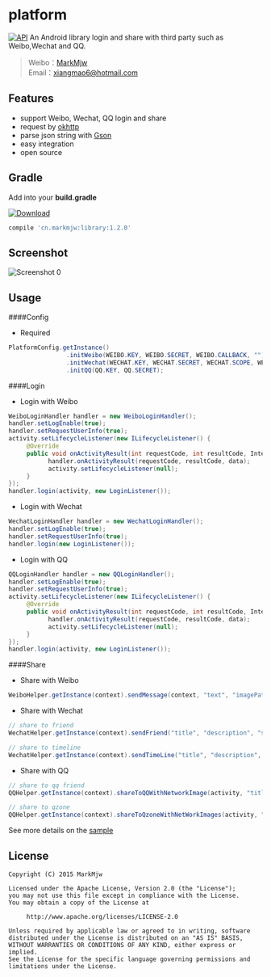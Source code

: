platform
================================
[![API](https://img.shields.io/badge/API-15%2B-green.svg)](https://github.com/MarkMjw/platform)
An Android library login and share with third party such as Weibo,Wechat and QQ.

> Weibo：<a href="http://weibo.com/markmjw" target="_blank">MarkMjw</a><br>
> Email：xiangmao6@hotmail.com

Features
------
* support Weibo, Wechat, QQ login and share
* request by [okhttp](https://github.com/square/okhttp)
* parse json string with [Gson](https://github.com/google/gson)
* easy integration
* open source

Gradle
------
Add into your **build.gradle**

[![Download](https://api.bintray.com/packages/markmjw/maven/platform/images/download.svg)](https://bintray.com/markmjw/maven/platform/_latestVersion)
```groovy
compile 'cn.markmjw:library:1.2.0'
```

Screenshot
-------
![Screenshot 0](https://raw.github.com/MarkMjw/platform/master/art/device-2015-12-18-215826.png)

Usage
-------
####Config
* Required
```java
PlatformConfig.getInstance()
                .initWeibo(WEIBO.KEY, WEIBO.SECRET, WEIBO.CALLBACK, "")
                .initWechat(WECHAT.KEY, WECHAT.SECRET, WECHAT.SCOPE, WECHAT.CALLBACK)
                .initQQ(QQ.KEY, QQ.SECRET);
```

####Login

* Login with Weibo
```java
WeiboLoginHandler handler = new WeiboLoginHandler();
handler.setLogEnable(true);
handler.setRequestUserInfo(true);
activity.setLifecycleListener(new ILifecycleListener() {
     @Override
     public void onActivityResult(int requestCode, int resultCode, Intent data) {
           handler.onActivityResult(requestCode, resultCode, data);
           activity.setLifecycleListener(null);
     }
});
handler.login(activity, new LoginListener());
```

* Login with Wechat
```java
WechatLoginHandler handler = new WechatLoginHandler();
handler.setLogEnable(true);
handler.setRequestUserInfo(true);
handler.login(new LoginListener());
```

* Login with QQ
```java
QQLoginHandler handler = new QQLoginHandler();
handler.setLogEnable(true);
handler.setRequestUserInfo(true);
activity.setLifecycleListener(new ILifecycleListener() {
     @Override
     public void onActivityResult(int requestCode, int resultCode, Intent data) {
           handler.onActivityResult(requestCode, resultCode, data);
           activity.setLifecycleListener(null);
     }
});
handler.login(activity, new LoginListener());
```

####Share

* Share with Weibo
```java
WeiboHelper.getInstance(context).sendMessage(context, "text", "imagePath");
```

* Share with Wechat
```java
// share to friend
WechatHelper.getInstance(context).sendFriend("title", "description", "shareUrl", thumbnail);

// share to timeline
WechatHelper.getInstance(context).sendTimeLine("title", "description", "shareUrl", thumbnail);
```
* Share with QQ
```java
// share to qq friend
QQHelper.getInstance(context).shareToQQWithNetworkImage(activity, "title", "description", "shareUrl", "imageUrl");

// share to qzone
QQHelper.getInstance(context).shareToQzoneWithNetWorkImages(activity, "title", "description", "shareUrl", images);
```


See more details on the [sample](https://github.com/MarkMjw/platform/blob/master/sample%2Fsrc%2Fmain%2Fjava%2Fcn%2Fmarkmjw%2Fplatform%2Fdemo%2FMainActivity.java)

License
-------
```
Copyright (C) 2015 MarkMjw

Licensed under the Apache License, Version 2.0 (the "License");
you may not use this file except in compliance with the License.
You may obtain a copy of the License at

     http://www.apache.org/licenses/LICENSE-2.0

Unless required by applicable law or agreed to in writing, software
distributed under the License is distributed on an "AS IS" BASIS,
WITHOUT WARRANTIES OR CONDITIONS OF ANY KIND, either express or implied.
See the License for the specific language governing permissions and
limitations under the License.
```